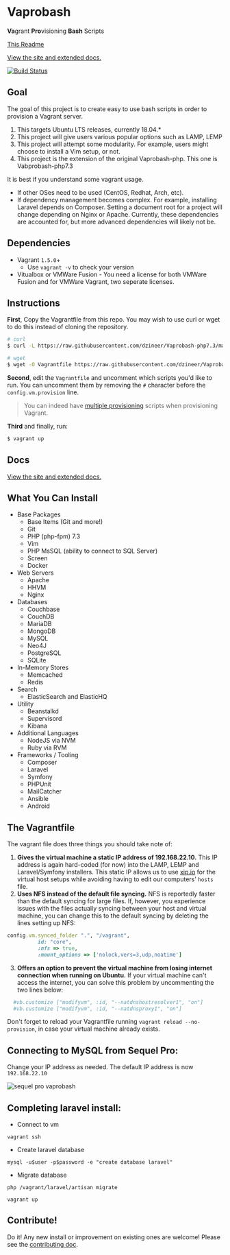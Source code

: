 # Vaprobash

**Va**&#x200B;grant **Pro**&#x200B;visioning **Bash** Scripts

[This Readme](https://github.com/dzineer/Vaprobash-php7.3/master/readme.md)

[View the site and extended docs.](http://fideloper.github.io/Vaprobash/index.html)

[![Build Status](https://travis-ci.org/fideloper/Vaprobash.png?branch=master)](https://travis-ci.org/fideloper/Vaprobash)

## Goal

The goal of this project is to create easy to use bash scripts in order to provision a Vagrant server.

1. This targets Ubuntu LTS releases, currently 18.04.*
2. This project will give users various popular options such as LAMP, LEMP
3. This project will attempt some modularity. For example, users might choose to install a Vim setup, or not.
4. This project is the extension of the original Vaprobash-php. This one is Vabprobash-php7.3

It is best if you understand some vagrant usage.

* If other OSes need to be used (CentOS, Redhat, Arch, etc).
* If dependency management becomes complex. For example, installing Laravel depends on Composer. Setting a document root for a project will change depending on Nginx or Apache. Currently, these dependencies are accounted for, but more advanced dependencies will likely not be.

## Dependencies

* Vagrant `1.5.0`+
    * Use `vagrant -v` to check your version
* Vitualbox or VMWare Fusion - You need a license for both VMWare Fusion and for VMWare Vagrant, two seperate licenses.

## Instructions

**First**, Copy the Vagrantfile from this repo. You may wish to use curl or wget to do this instead of cloning the repository.

```bash
# curl
$ curl -L https://raw.githubusercontent.com/dzineer/Vaprobash-php7.3/master/Vagrantfile > Vagrantfile

# wget
$ wget -O Vagrantfile https://raw.githubusercontent.com/dzineer/Vaprobash-php7.3/master/Vagrantfile
```

**Second**, edit the `Vagrantfile` and uncomment which scripts you'd like to run. You can uncomment them by removing the `#` character before the `config.vm.provision` line.

> You can indeed have [multiple provisioning](http://docs.vagrantup.com/v2/provisioning/basic_usage.html) scripts when provisioning Vagrant.

**Third** and finally, run:

```bash
$ vagrant up
```
## Docs

[View the site and extended docs.](https://github.com/dzineer/Vaprobash-php7.3)

## What You Can Install

* Base Packages
	* Base Items (Git and more!)
	* Git
	* PHP (php-fpm) 7.3
	* Vim
	* PHP MsSQL (ability to connect to SQL Server)
	* Screen
	* Docker
* Web Servers
	* Apache
	* HHVM
	* Nginx
* Databases
	* Couchbase
	* CouchDB
	* MariaDB
	* MongoDB
	* MySQL
	* Neo4J
	* PostgreSQL
	* SQLite
* In-Memory Stores
	* Memcached
	* Redis
* Search
	* ElasticSearch and ElasticHQ
* Utility
	* Beanstalkd
	* Supervisord
    * Kibana
* Additional Languages
	* NodeJS via NVM
	* Ruby via RVM
* Frameworks / Tooling
	* Composer
	* Laravel
	* Symfony
	* PHPUnit
	* MailCatcher
    * Ansible
	* Android

## The Vagrantfile

The vagrant file does three things you should take note of:

1. **Gives the virtual machine a static IP address of 192.168.22.10.** This IP address is again hard-coded (for now) into the LAMP, LEMP and Laravel/Symfony installers. This static IP allows us to use [xip.io](http://xip.io) for the virtual host setups while avoiding having to edit our computers' `hosts` file.
2. **Uses NFS instead of the default file syncing.** NFS is reportedly faster than the default syncing for large files. If, however, you experience issues with the files actually syncing between your host and virtual machine, you can change this to the default syncing by deleting the lines setting up NFS:

  ```ruby
  config.vm.synced_folder ".", "/vagrant",
            id: "core",
            :nfs => true,
            :mount_options => ['nolock,vers=3,udp,noatime']
  ```
3. **Offers an option to prevent the virtual machine from losing internet connection when running on Ubuntu.** If your virtual machine can't access the internet, you can solve this problem by uncommenting the two lines below:

  ```ruby
    #vb.customize ["modifyvm", :id, "--natdnshostresolver1", "on"]
    #vb.customize ["modifyvm", :id, "--natdnsproxy1", "on"]
  ```

  Don't forget to reload your Vagrantfile running `vagrant reload --no-provision`, in case your virtual machine already exists.

## Connecting to MySQL from Sequel Pro:

Change your IP address as needed. The default IP address is now `192.168.22.10`

![sequel pro vaprobash](http://fideloper.github.io/Vaprobash/img/sequel_pro.png)

## Completing laravel install:
- Connect to vm
```
vagrant ssh
```
- Create laravel database
```
mysql -u$user -p$password -e "create database laravel"
```
- Migrate database
```
php /vagrant/laravel/artisan migrate
```
```
vagrant up 
```

## Contribute!

Do it! Any new install or improvement on existing ones are welcome! Please see the [contributing doc](/contributing.md).
